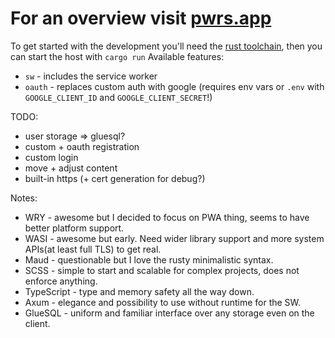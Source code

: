 # For an overview visit [pwrs.app](https://pwrs.app/)

To get started with the development you'll need the [rust toolchain](https://rustup.rs/), then you can start the host with `cargo run`
Available features:
* `sw` - includes the service worker
* `oauth` - replaces custom auth with google (requires env vars or `.env` with `GOOGLE_CLIENT_ID` and `GOOGLE_CLIENT_SECRET`!)  

TODO:
* user storage => gluesql?
* custom + oauth registration
* custom login
* move + adjust content
* built-in https (+ cert generation for debug?) 

Notes:
* WRY - awesome but I decided to focus on PWA thing, seems to have better platform support. 
* WASI - awesome but early. Need wider library support and more system APIs(at least full TLS) to get real.
* Maud - questionable but I love the rusty minimalistic syntax.
* SCSS - simple to start and scalable for complex projects, does not enforce anything. 
* TypeScript - type and memory safety all the way down.
* Axum - elegance and possibility to use without runtime for the SW.
* GlueSQL - uniform and familiar interface over any storage even on the client.
